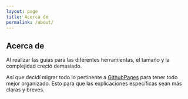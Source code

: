 ```yaml
---
layout: page
title: Acerca de
permalink: /about/
---
```


## Acerca de

Al realizar las guías para las diferentes herramientas, el tamaño y la complejidad creció demasiado.

Así que decidí migrar todo lo pertinente a [GithubPages] para tener todo mejor organizado. Esto para que las
explicaciones específicas sean más claras y breves.

[GithubPages]: https://pages.github.com/